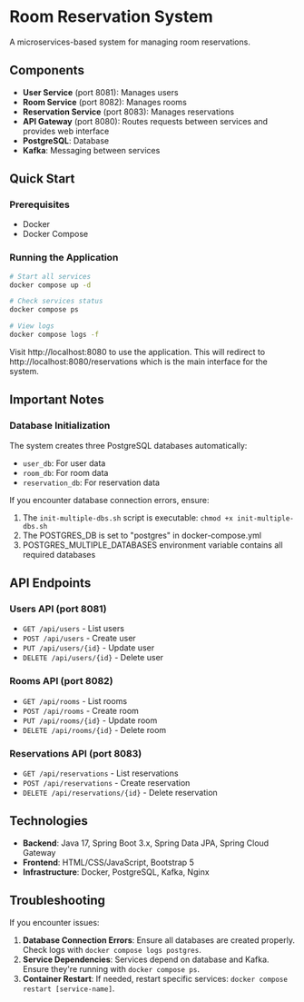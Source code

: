 # Room Reservation System

A microservices-based system for managing room reservations.

## Components

- **User Service** (port 8081): Manages users
- **Room Service** (port 8082): Manages rooms
- **Reservation Service** (port 8083): Manages reservations
- **API Gateway** (port 8080): Routes requests between services and provides web interface
- **PostgreSQL**: Database
- **Kafka**: Messaging between services

## Quick Start

### Prerequisites
- Docker
- Docker Compose

### Running the Application

```bash
# Start all services
docker compose up -d

# Check services status
docker compose ps

# View logs
docker compose logs -f
```

Visit http://localhost:8080 to use the application. This will redirect to http://localhost:8080/reservations which is the main interface for the system.

## Important Notes

### Database Initialization

The system creates three PostgreSQL databases automatically:
- `user_db`: For user data
- `room_db`: For room data
- `reservation_db`: For reservation data

If you encounter database connection errors, ensure:
1. The `init-multiple-dbs.sh` script is executable: `chmod +x init-multiple-dbs.sh`
2. The POSTGRES_DB is set to "postgres" in docker-compose.yml
3. POSTGRES_MULTIPLE_DATABASES environment variable contains all required databases

## API Endpoints

### Users API (port 8081)
- `GET /api/users` - List users
- `POST /api/users` - Create user
- `PUT /api/users/{id}` - Update user
- `DELETE /api/users/{id}` - Delete user

### Rooms API (port 8082)
- `GET /api/rooms` - List rooms
- `POST /api/rooms` - Create room
- `PUT /api/rooms/{id}` - Update room
- `DELETE /api/rooms/{id}` - Delete room

### Reservations API (port 8083)
- `GET /api/reservations` - List reservations
- `POST /api/reservations` - Create reservation
- `DELETE /api/reservations/{id}` - Delete reservation

## Technologies

- **Backend**: Java 17, Spring Boot 3.x, Spring Data JPA, Spring Cloud Gateway
- **Frontend**: HTML/CSS/JavaScript, Bootstrap 5
- **Infrastructure**: Docker, PostgreSQL, Kafka, Nginx

## Troubleshooting

If you encounter issues:

1. **Database Connection Errors**: Ensure all databases are created properly. Check logs with `docker compose logs postgres`.
2. **Service Dependencies**: Services depend on database and Kafka. Ensure they're running with `docker compose ps`.
3. **Container Restart**: If needed, restart specific services: `docker compose restart [service-name]`. 